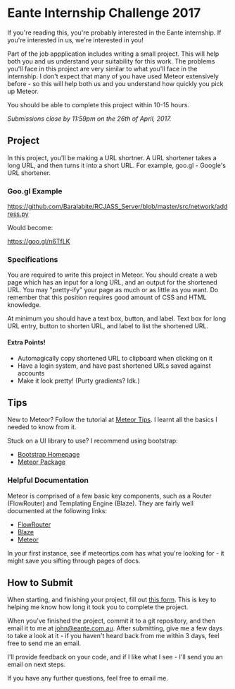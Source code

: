 # Eante Internship Challenge 2017
If you're reading this, you're probably interested in the Eante internship. If you're interested in us, we're interested in you!

Part of the job appplication includes writing a small project. This will help both you and us understand your suitability for this work. The problems you'll face in this project are very similar to what you'll face in the internship. I don't expect that many of you have used Meteor extensively before - so this will help both us and you understand how quickly you pick up Meteor.

You should be able to complete this project within 10-15 hours.

*Submissions close by 11:59pm on the 26th of April, 2017.*

## Project
In this project, you'll be making a URL shortner. A URL shortener takes a long URL, and then turns it into a short URL. For example, goo.gl - Google's URL shortener.

### Goo.gl Example
https://github.com/Baralabite/RCJASS_Server/blob/master/src/network/address.py

Would become:

https://goo.gl/n6TfLK

### Specifications
You are required to write this project in Meteor. You should create a web page which has an input for a long URL, and an output for the shortened URL. You may "pretty-ify" your page as much or as little as you want. Do remember that this position requires good amount of CSS and HTML knowledge.

At minimum you should have a text box, button, and label. Text box for long URL entry, button to shorten URL, and label to list the shortened URL.

#### Extra Points!
- Automagically copy shortened URL to clipboard when clicking on it
- Have a login system, and have past shortened URLs saved against accounts
- Make it look pretty! (Purty gradients? Idk.)

## Tips
New to Meteor? Follow the tutorial at [Meteor Tips](http://meteortips.com/). I learnt all the basics I needed to know from it.

Stuck on a UI library to use? I recommend using bootstrap:
 - [Bootstrap Homepage](http://getbootstrap.com/)
 - [Meteor Package](https://atmospherejs.com/twbs/bootstrap)

### Helpful Documentation
Meteor is comprised of a few basic key components, such as a Router (FlowRouter) and Templating Engine (Blaze). They are fairly well documented at the following links:
 - [FlowRouter](https://github.com/kadirahq/flow-router)
 - [Blaze](http://blazejs.org/)
 - [Meteor](https://docs.meteor.com/)

In your first instance, see if meteortips.com has what you're looking for - it might save you sifting through pages of docs.

## How to Submit
When starting, and finishing your project, fill out [this form](https://goo.gl/forms/nJ5bSnuKYwYu6PQC2). This is key to helping me know how long it took you to complete the project.

When you've finished the project, commit it to a git repository, and then email it to me at john@eante.com.au. After submitting, give me a few days to take a look at it - if you haven't heard back from me within 3 days, feel free to send me an email. 

I'll provide feedback on your code, and if I like what I see - I'll send you an email on next steps.

If you have any further questions, feel free to email me.